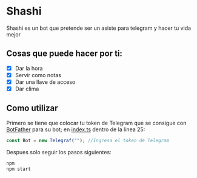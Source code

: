 # Shashi

Shashi es un bot que pretende ser un asiste para telegram y hacer tu vida mejor

## Cosas que puede hacer por ti:

- [x] Dar la hora
- [x] Servir como notas
- [x] Dar una llave de acceso
- [x] Dar clima

## Como utilizar

Primero se tiene que colocar tu token de Telegram que se consigue con
[BotFather](t.me/BotFather) para su bot; en [index.ts](./src/index.ts) dentro de
la linea 25:

```javascript
const Bot = new Telegraf(""); //Ingresa el token de Telegram
```

Despues solo seguir los pasos siguientes:

```bash
npm
npm start
```
